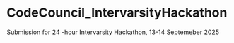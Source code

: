 # CodeCouncil_IntervarsityHackathon
Submission for 24 -hour Intervarsity Hackathon, 13-14 Septemeber 2025
